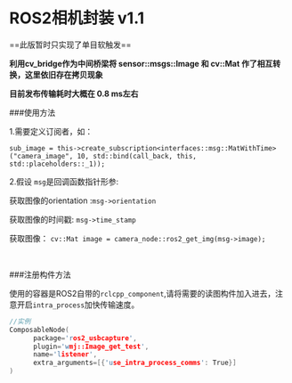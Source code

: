 # ROS2相机封装 v1.1

==此版暂时只实现了单目软触发==

**利用cv_bridge作为中间桥梁将  sensor::msgs::Image 和 cv::Mat 作了相互转换，这里依旧存在拷贝现象**

**目前发布传输耗时大概在 0.8 ms左右**



###使用方法

1.需要定义订阅者，如：

`sub_image = this->create_subscription<interfaces::msg::MatWithTime>("camera_image", 10, std::bind(call_back, this, std::placeholders::_1));`

2.假设 `msg`是回调函数指针形参:

获取图像的orientation :`msg->orientation`  

获取图像的时间戳: `msg->time_stamp`   

获取图像： `cv::Mat image = camera_node::ros2_get_img(msg->image);`

​      

###注册构件方法

 使用的容器是ROS2自带的`rclcpp_component`,请将需要的读图构件加入进去，注意开启`intra_process`加快传输速度。

```c++
//实例
ComposableNode(
      package='ros2_usbcapture',
      plugin='wmj::Image_get_test',
      name='listener',
      extra_arguments=[{'use_intra_process_comms': True}]
)
```

